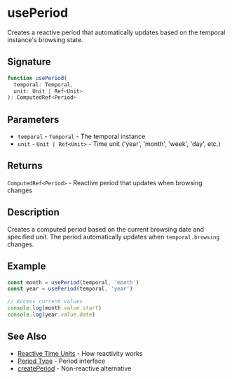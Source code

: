 # usePeriod

Creates a reactive period that automatically updates based on the temporal instance's browsing state.

## Signature

```typescript
function usePeriod(
  temporal: Temporal, 
  unit: Unit | Ref<Unit>
): ComputedRef<Period>
```

## Parameters

- `temporal` - `Temporal` - The temporal instance
- `unit` - `Unit | Ref<Unit>` - Time unit ('year', 'month', 'week', 'day', etc.)

## Returns

`ComputedRef<Period>` - Reactive period that updates when browsing changes

## Description

Creates a computed period based on the current browsing date and specified unit. The period automatically updates when `temporal.browsing` changes.

## Example

```typescript
const month = usePeriod(temporal, 'month')
const year = usePeriod(temporal, 'year')

// Access current values
console.log(month.value.start)
console.log(year.value.date)
```

## See Also

- [Reactive Time Units](/guide/reactive-time-units) - How reactivity works
- [Period Type](/api/types/period) - Period interface
- [createPeriod](/api/factory-functions/create-period) - Non-reactive alternative